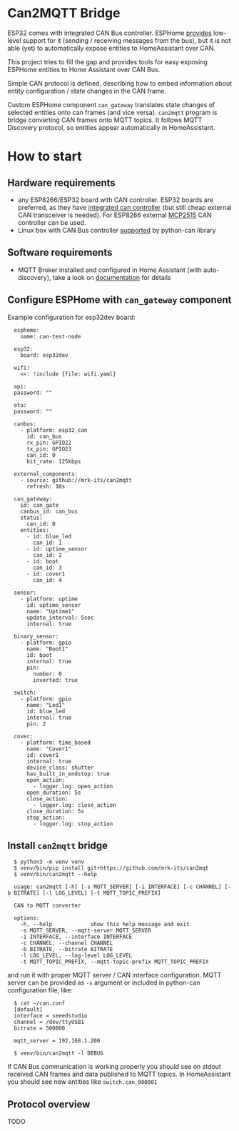 # Can2MQTT Bridge

ESP32 comes with integrated CAN Bus controller. ESPHome [provides](https://esphome.io/components/canbus.html) low-level support for it (sending / receiving messages from the bus), but it is not able (yet) to automatically expose entities to HomeAssistant over CAN.

This project tries to fill the gap and provides tools for easy exposing ESPHome entities to Home Assistant over CAN Bus.

Simple CAN protocol is defined, describing how to embed information about entity configuration / state changes in the CAN frame.

Custom ESPHome component `can_gateway` translates state changes of selected entities onto can frames (and vice versa).
`can2mqtt` program is bridge converting CAN frames onto MQTT topics. It follows MQTT Discovery protocol, so entities appear automatically in HomeAssistant.

# How to start
## Hardware requirements
 * any ESP8266/ESP32 board with CAN controller. ESP32 boards are preferred, as they have [integrated can controller](https://esphome.io/components/canbus.html#esp32-can-component) (but still cheap external CAN transceiver is needed). For ESP8266 external [MCP2515](https://esphome.io/components/canbus.html#mcp2515-component) CAN controller can be used.
 * Linux box with CAN Bus controller [supported](https://python-can.readthedocs.io/en/stable/interfaces.html) by python-can library
## Software requirements
 * MQTT Broker installed and configured in Home Assistant (with auto-discovery), take a look on [documentation](https://www.home-assistant.io/integrations/mqtt/) for details

## Configure ESPHome with `can_gateway` component

  Example configuration for esp32dev board:

  ```
    esphome:
      name: can-test-node

    esp32:
      board: esp32dev

    wifi:
      <<: !include {file: wifi.yaml}

    api:
    password: ""

    ota:
    password: ""

    canbus:
      - platform: esp32_can
        id: can_bus
        rx_pin: GPIO22
        tx_pin: GPIO23
        can_id: 0
        bit_rate: 125kbps

    external_components:
      - source: github://mrk-its/can2mqtt
        refresh: 10s

    can_gateway:
      id: can_gate
      canbus_id: can_bus
      status:
        can_id: 0
      entities:
        - id: blue_led
          can_id: 1
        - id: uptime_sensor
          can_id: 2
        - id: boot
          can_id: 3
        - id: cover1
          can_id: 4

    sensor:
      - platform: uptime
        id: uptime_sensor
        name: "Uptime1"
        update_interval: 5sec
        internal: true

    binary_sensor:
      - platform: gpio
        name: "Boot1"
        id: boot
        internal: true
        pin:
          number: 0
          inverted: true

    switch:
      - platform: gpio
        name: "Led1"
        id: blue_led
        internal: true
        pin: 2

    cover:
      - platform: time_based
        name: "Cover1"
        id: cover1
        internal: true
        device_class: shutter
        has_built_in_endstop: true
        open_action:
          - logger.log: open_action
        open_duration: 5s
        close_action:
          - logger.log: close_action
        close_duration: 5s
        stop_action:
          - logger.log: stop_action
  ```

## Install `can2mqtt` bridge

```
  $ python3 -m venv venv
  $ venv/bin/pip install git+https://github.com/mrk-its/can2mqt
  $ venv/bin/can2mqtt --help

  usage: can2mqtt [-h] [-s MQTT_SERVER] [-i INTERFACE] [-c CHANNEL] [-b BITRATE] [-l LOG_LEVEL] [-t MQTT_TOPIC_PREFIX]

  CAN to MQTT converter

  options:
    -h, --help            show this help message and exit
    -s MQTT_SERVER, --mqtt-server MQTT_SERVER
    -i INTERFACE, --interface INTERFACE
    -c CHANNEL, --channel CHANNEL
    -b BITRATE, --bitrate BITRATE
    -l LOG_LEVEL, --log-level LOG_LEVEL
    -t MQTT_TOPIC_PREFIX, --mqtt-topic-prefix MQTT_TOPIC_PREFIX
```
and run it with proper MQTT server / CAN interface configuration. MQTT server can be provided as `-s` argument or
included in python-can configuration file, like:
```
  $ cat ~/can.conf
  [default]
  interface = seeedstudio
  channel = /dev/ttyUSB1
  bitrate = 500000

  mqtt_server = 192.168.1.200

  $ venv/bin/can2mqtt -l DEBUG

```

If CAN Bus communication is working properly you should see on stdout received CAN frames and data published to MQTT topics.
In HomeAssistant you should see new entities like `switch.can_000001`


## Protocol overview

TODO

